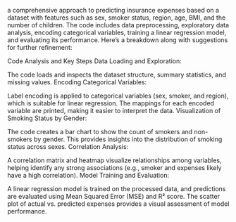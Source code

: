  a comprehensive approach to predicting insurance expenses based on a dataset with features such as sex, smoker status, region, age, BMI, and the number of children. The code includes data preprocessing, exploratory data analysis, encoding categorical variables, training a linear regression model, and evaluating its performance. Here’s a breakdown along with suggestions for further refinement:

Code Analysis and Key Steps
Data Loading and Exploration:

The code loads and inspects the dataset structure, summary statistics, and missing values.
Encoding Categorical Variables:

Label encoding is applied to categorical variables (sex, smoker, and region), which is suitable for linear regression. The mappings for each encoded variable are printed, making it easier to interpret the data.
Visualization of Smoking Status by Gender:

The code creates a bar chart to show the count of smokers and non-smokers by gender. This provides insights into the distribution of smoking status across sexes.
Correlation Analysis:

A correlation matrix and heatmap visualize relationships among variables, helping identify any strong associations (e.g., smoker and expenses likely have a high correlation).
Model Training and Evaluation:

A linear regression model is trained on the processed data, and predictions are evaluated using Mean Squared Error (MSE) and R² score. The scatter plot of actual vs. predicted expenses provides a visual assessment of model performance.